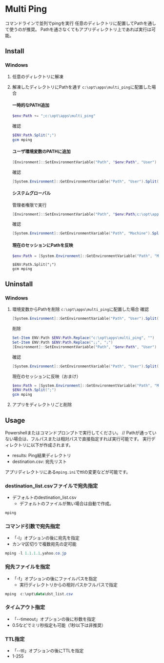 # Multi Ping
コマンドラインで並列でpingを実行
任意のディレクトリに配置してPathを通して使うのが推奨。
Pathを通さなくてもアプリディレクトリ上であれば実行は可能。

## Install
### Windows
1. 任意のディレクトリに解凍
2. 解凍したディレクトリにPathを通す
    `c:\opt\apps\multi_ping`に配置した場合
    #### 一時的なPATH追加
    ```powershell
    $env:Path += ";c:\opt\apps\multi_ping"
    ```
    確認
    ```powershell
    $ENV:Path.Split(";")
    gcm mping
    ```


    #### ユーザ環境変数のPATHに追加
    ```powershell
    [Environment]::SetEnvironmentVariable("Path", "$env:Path", "User")
    ```
    確認
    ```powershell
    [System.Environment]::GetEnvironmentVariable("Path", "User").Split(";")
    ```
    #### システムグローバル
    管理者権限で実行
    ```powershell
    [Environment]::SetEnvironmentVariable("Path", "$env:Path;c:\opt\apps\multi_ping", "Machine")
    ```
    確認
    ```powershell
    [System.Environment]::GetEnvironmentVariable("Path", "Machine").Split(";")
    ```

    #### 現在のセッションにPathを反映
    ```powershell
    $env:Path = [System.Environment]::GetEnvironmentVariable("Path", "Machine") + ";" + [System.Environment]::GetEnvironmentVariable("Path", "User")
    ```
    ```確認
    $ENV:Path.Split(";")
    gcm mping
    ```


## Uninstall
### Windows
1. 環境変数からPathを削除
    `c:\opt\apps\multi_ping`に配置した場合
    確認
    ```powershell
    [System.Environment]::GetEnvironmentVariable("Path", "User").Split(";")
    ```
    削除
    ```powershell
    Set-Item ENV:Path $ENV:Path.Replace("c:\opt\apps\multi_ping", "")
    Set-Item ENV:Path $ENV:Path.Replace(";;", ";")
    [Environment]::SetEnvironmentVariable("Path", "$env:Path", "User")
    ```
    確認
    ```powershell
    [System.Environment]::GetEnvironmentVariable("Path", "User").Split(";")
    ```
    現在のセッションに反映（おまけ）
    ```powershell
    $env:Path = [System.Environment]::GetEnvironmentVariable("Path", "Machine") + ";" + [System.Environment]::GetEnvironmentVariable("Path", "User")
    $ENV:Path.Split(";")
    gcm mping
    ```


2. アプリをディレクトリごと削除

## Usage
Powershellまたはコマンドプロンプトで実行してください。
// Pathが通っていない場合は、フルパスまたは相対パスで直接指定すれば実行可能です。
実行ディレクトリに以下が作成されます。
* results: Ping結果ディレクトリ
* destination.csv: 宛先リスト

アプリディレクトリにある`mping.ini`でttlの変更などが可能です。

### destination_list.csvファイルで宛先指定
* デフォルトのdestination_list.csv
  - デフォルトのファイルが無い場合は自動で作成。
```powershell
mping
```

### コマンド引数で宛先指定
* 「-l」オプションの後に宛先を指定
* カンマ区切りで複数宛先の定可能
```powershell
mping -l 1.1.1.1,yahoo.co.jp
```

### 宛先ファイルを指定
* 「-f」オプションの後にファイルパスを指定
  - 実行ディレクトリからの相対パスかフルパスで指定
```powershell
mping  c:\opt\data\dst_list.csv
```

### タイムアウト指定
* 「--timeout」オプションの後に秒数を指定
* 0.5などでミリ秒指定も可能（1秒以下は非推奨）

### TTL指定
* 「--ttl」オプションの後にTTLを指定
* 1-255

